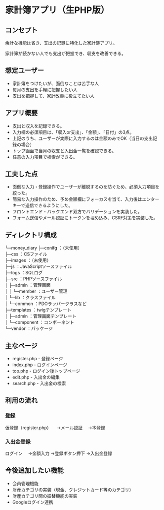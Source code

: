 # 家計簿アプリ（生PHP版）

## コンセプト

余計な機能は省き、支出の記録に特化した家計簿アプリ。

家計簿が続かない人でも支出が把握でき、収支を改善できる。

## 想定ユーザー
- 家計簿をつけたいが、面倒なことは苦手な人
- 毎月の支出を手軽に把握したい人
- 支出を把握して、家計改善に役立てたい人 

## アプリ概要
- 支出と収入を記録できる。
- 入力欄の必須項目は、「収入or支出」、「金額」、「日付」の3点。
- 上記のうち、ユーザーが実際に入力するのは金額のみでOK（当日の支出記録の場合）
- トップ画面で当月の収支と入出金一覧を確認できる。
- 任意の入力項目で検索ができる。

## 工夫した点
- 面倒な入力・登録操作でユーザーが離脱するのを防ぐため、必須入力項目を絞った。
- 簡易な入力操作のため、予め金額欄にフォーカスを当て、入力後はエンターキーで送信できるようにした。
- フロントエンド・バックエンド双方でバリデーションを実装した。
- フォーム送信やメール認証にトークンを埋め込み、CSRF対策を実装した。

## ディレクトリ構成
└─money_diary
    ├─conifg          ：（未使用）<br>
    ├─css             ：CSファイル <br>
    ├─images          ：（未使用）<br>
    ├─js              ：JavaScriptソースファイル<br>
    ├─logs            ：SQLログ<br>
    ├─src             ：PHPソースファイル<br>
    │  ├─admin        ：管理画面<br>
    │  │  └─member    ：ユーザー管理<br>
    │  └─lib          ：クラスファイル<br>
    │      └─common   ：PDOラッパークラスなど<br>
    ├─templates       ：twigテンプレート<br>
    │  ├─admin        ：管理画面テンプレート<br>
    │  └─component    ：コンポーネント<br>
    └─vendor          ：パッケージ<br>

## 主なページ
- register.php - 登録ページ
- index.php - ログインページ
- top.php - ログイン後トップページ
- edit.php - 入出金の編集
- search.php - 入出金の検索

## 利用の流れ
### 登録
仮登録（register.php）
　→メール認証
　→本登録

### 入出金登録
ログイン
　→金額入力
  →登録ボタン押下
  →入出金登録

## 今後追加したい機能
- 会員管理機能
- 財産カテゴリの実装（現金、クレジットカード等のカテゴリ）
- 財産カテゴリ間の振替機能の実装
- Googleログイン連携

